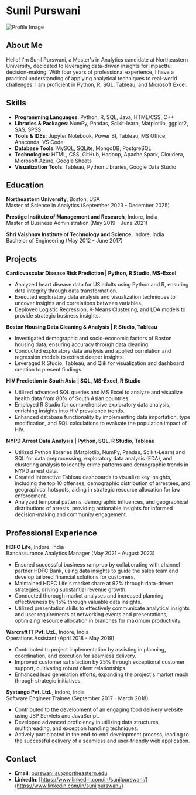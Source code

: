 # Sunil Purswani

![Profile Image]((https://github.com/sunilpurswani/Portfolio/blob/main/IMG_3824.jpg))

## About Me

Hello! I'm Sunil Purswani, a Master's in Analytics candidate at Northeastern University, dedicated to leveraging data-driven insights for impactful decision-making. With four years of professional experience, I have a practical understanding of applying analytical techniques to real-world challenges. I am proficient in Python, R, SQL, Tableau, and Microsoft Excel.

## Skills

- **Programming Languages**: Python, R, SQL, Java, HTML/CSS, C++
- **Libraries & Packages**: NumPy, Pandas, Scikit-learn, Matplotlib, ggplot2, SAS, SPSS
- **Tools & IDEs**: Jupyter Notebook, Power BI, Tableau, MS Office, Anaconda, VS Code
- **Database Tools**: MySQL, SQLite, MongoDB, PostgreSQL
- **Technologies**: HTML, CSS, GitHub, Hadoop, Apache Spark, Cloudera, Microsoft Azure, Google Sheets
- **Visualization Tools**: Tableau, Python Libraries, Google Data Studio

## Education

**Northeastern University**, Boston, USA  
Master of Science in Analytics (September 2023 - December 2025)

**Prestige Institute of Management and Research**, Indore, India  
Master of Business Administration (May 2019 - June 2021)

**Shri Vaishnav Institute of Technology and Science**, Indore, India  
Bachelor of Engineering (May 2012 - June 2017)

## Projects

**Cardiovascular Disease Risk Prediction | Python, R Studio, MS-Excel**  
- Analyzed heart disease data for US adults using Python and R, ensuring data integrity through data transformation.
- Executed exploratory data analysis and visualization techniques to uncover insights and correlations between variables.
- Deployed Logistic Regression, K-Means Clustering, and LDA models to provide strategic business insights.

**Boston Housing Data Cleaning & Analysis | R Studio, Tableau**  
- Investigated demographic and socio-economic factors of Boston housing data, ensuring accuracy through data cleaning.
- Conducted exploratory data analysis and applied correlation and regression models to extract deeper insights.
- Leveraged R Studio, Tableau, and Qlik for visualization and dashboard creation to present findings.

**HIV Prediction in South Asia | SQL, MS-Excel, R Studio**  
- Utilized advanced SQL queries and MS Excel to analyze and visualize health data from 80% of South Asian countries.
- Employed R Studio for comprehensive exploratory data analysis, enriching insights into HIV prevalence trends.
- Enhanced database functionality by implementing data importation, type modification, and SQL calculations to evaluate the population impact of HIV.

**NYPD Arrest Data Analysis | Python, SQL, R Studio, Tableau**  
- Utilized Python libraries (Matplotlib, NumPy, Pandas, Scikit-Learn) and SQL for data preprocessing, exploratory data analysis (EDA), and clustering analysis to identify crime patterns and demographic trends in NYPD arrest data.
- Created interactive Tableau dashboards to visualize key insights, including the top 10 offenses, demographic distribution of arrestees, and geographical hotspots, aiding in strategic resource allocation for law enforcement.
- Analyzed temporal patterns, demographic influences, and geographical distributions of arrests, providing actionable insights for informed decision-making and community engagement.

## Professional Experience

**HDFC Life**, Indore, India  
Bancassurance Analytics Manager (May 2021 - August 2023)
- Ensured successful business ramp-up by collaborating with channel partner HDFC Bank, using data insights to guide the sales team and develop tailored financial solutions for customers.
- Maintained HDFC Life's market share at 92% through data-driven strategies, driving substantial revenue growth.
- Conducted thorough market analyses and increased planning effectiveness by 15% through valuable data insights.
- Utilized presentation skills to effectively communicate analytical insights and user requirements at networking events and presentations, optimizing resource allocation in branches for maximum productivity.

**Warcraft IT Pvt. Ltd.**, Indore, India  
Operations Assistant (April 2018 - May 2019)
- Contributed to project implementation by assisting in planning, coordination, and execution for seamless delivery.
- Improved customer satisfaction by 25% through exceptional customer support, cultivating robust client relationships.
- Enhanced lead generation efforts, expanding the project's market reach through strategic initiatives.

**Systango Pvt. Ltd.**, Indore, India  
Software Engineer Trainee (September 2017 - March 2018)
- Contributed to the development of an engaging food delivery website using JSP Servlets and JavaScript.
- Developed advanced proficiency in utilizing data structures, multithreading, and exception handling techniques.
- Actively participated in the end-to-end development process, leading to the successful delivery of a seamless and user-friendly web application.

## Contact

- **Email**: [purswani.su@northeastern.edu](mailto:purswani.su@northeastern.edu)
- **LinkedIn**: [https://www.linkedin.com/in/sunilpurswani/](https://www.linkedin.com/in/sunilpurswani/)
